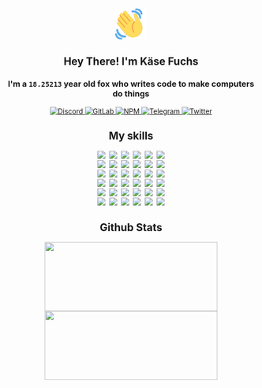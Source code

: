 <div><p align=center><img src=./resources/images/wave.gif width=64px height=64px></p><h2 align=center>Hey There! I'm Käse Fuchs</h2><h3 align=center>I'm a <code>18.25213</code> year old fox who writes code to make computers do things</h3><p align=center><a href=https://discord.com/users/507526681125322772><img alt=Discord src="https://img.shields.io/badge/Discord-5865F2?logo=discord&logoColor=white&style=flat-square#e0b7d977ef768ec76011c9e14a31e72e"> </a><a href=https://gitlab.com/kasefuchs><img alt=GitLab src="https://img.shields.io/badge/GitLab-330F63?logo=gitlab&logoColor=white&style=flat-square#e0b7d977ef768ec76011c9e14a31e72e"> </a><a href=https://npmjs.com/~kasefuchs><img alt=NPM src="https://img.shields.io/badge/NPM-CB3837?logo=npm&logoColor=white&style=flat-square#e0b7d977ef768ec76011c9e14a31e72e"> </a><a href=https://t.me/kasefuchs><img alt=Telegram src="https://img.shields.io/badge/Telegram-2CA5E0?logo=telegram&logoColor=white&style=flat-square#e0b7d977ef768ec76011c9e14a31e72e"> </a><a href=https://twitter.com/kasefuchs><img alt=Twitter src="https://img.shields.io/badge/Twitter-1DA1F2?logo=twitter&logoColor=white&style=flat-square#e0b7d977ef768ec76011c9e14a31e72e"></a></p><h2 align=center>My skills</h2><p align=center><a href=https://aws.amazon.com/ ><picture><source srcset="https://skillicons.dev/icons?i=aws&theme=dark#e0b7d977ef768ec76011c9e14a31e72e" media="(prefers-color-scheme: dark)"><source srcset="https://skillicons.dev/icons?i=aws&theme=light#e0b7d977ef768ec76011c9e14a31e72e" media="(prefers-color-scheme: light), (prefers-color-scheme: no-preference)"><img src="https://skillicons.dev/icons?i=aws&theme=light#e0b7d977ef768ec76011c9e14a31e72e"></picture></a>&nbsp;&nbsp;<a href=https://en.wikipedia.org/wiki/Bash_(Unix_shell)><picture><source srcset="https://skillicons.dev/icons?i=bash&theme=dark#e0b7d977ef768ec76011c9e14a31e72e" media="(prefers-color-scheme: dark)"><source srcset="https://skillicons.dev/icons?i=bash&theme=light#e0b7d977ef768ec76011c9e14a31e72e" media="(prefers-color-scheme: light), (prefers-color-scheme: no-preference)"><img src="https://skillicons.dev/icons?i=bash&theme=light#e0b7d977ef768ec76011c9e14a31e72e"></picture></a>&nbsp;&nbsp;<a href=https://discord.com/developers/docs><picture><source srcset="https://skillicons.dev/icons?i=bots&theme=dark#e0b7d977ef768ec76011c9e14a31e72e" media="(prefers-color-scheme: dark)"><source srcset="https://skillicons.dev/icons?i=bots&theme=light#e0b7d977ef768ec76011c9e14a31e72e" media="(prefers-color-scheme: light), (prefers-color-scheme: no-preference)"><img src="https://skillicons.dev/icons?i=bots&theme=light#e0b7d977ef768ec76011c9e14a31e72e"></picture></a>&nbsp;&nbsp;<a href=https://www.cloudflare.com/ ><picture><source srcset="https://skillicons.dev/icons?i=cloudflare&theme=dark#e0b7d977ef768ec76011c9e14a31e72e" media="(prefers-color-scheme: dark)"><source srcset="https://skillicons.dev/icons?i=cloudflare&theme=light#e0b7d977ef768ec76011c9e14a31e72e" media="(prefers-color-scheme: light), (prefers-color-scheme: no-preference)"><img src="https://skillicons.dev/icons?i=cloudflare&theme=light#e0b7d977ef768ec76011c9e14a31e72e"></picture></a>&nbsp;&nbsp;<a href=https://en.wikipedia.org/wiki/CSS><picture><source srcset="https://skillicons.dev/icons?i=css&theme=dark#e0b7d977ef768ec76011c9e14a31e72e" media="(prefers-color-scheme: dark)"><source srcset="https://skillicons.dev/icons?i=css&theme=light#e0b7d977ef768ec76011c9e14a31e72e" media="(prefers-color-scheme: light), (prefers-color-scheme: no-preference)"><img src="https://skillicons.dev/icons?i=css&theme=light#e0b7d977ef768ec76011c9e14a31e72e"></picture></a>&nbsp;&nbsp;<a href=https://www.docker.com/ ><picture><source srcset="https://skillicons.dev/icons?i=docker&theme=dark#e0b7d977ef768ec76011c9e14a31e72e" media="(prefers-color-scheme: dark)"><source srcset="https://skillicons.dev/icons?i=docker&theme=light#e0b7d977ef768ec76011c9e14a31e72e" media="(prefers-color-scheme: light), (prefers-color-scheme: no-preference)"><img src="https://skillicons.dev/icons?i=docker&theme=light#e0b7d977ef768ec76011c9e14a31e72e"></picture></a><br><a href=https://www.electronjs.org/ ><picture><source srcset="https://skillicons.dev/icons?i=electron&theme=dark#e0b7d977ef768ec76011c9e14a31e72e" media="(prefers-color-scheme: dark)"><source srcset="https://skillicons.dev/icons?i=electron&theme=light#e0b7d977ef768ec76011c9e14a31e72e" media="(prefers-color-scheme: light), (prefers-color-scheme: no-preference)"><img src="https://skillicons.dev/icons?i=electron&theme=light#e0b7d977ef768ec76011c9e14a31e72e"></picture></a>&nbsp;&nbsp;<a href=https://expressjs.com/ ><picture><source srcset="https://skillicons.dev/icons?i=express&theme=dark#e0b7d977ef768ec76011c9e14a31e72e" media="(prefers-color-scheme: dark)"><source srcset="https://skillicons.dev/icons?i=express&theme=light#e0b7d977ef768ec76011c9e14a31e72e" media="(prefers-color-scheme: light), (prefers-color-scheme: no-preference)"><img src="https://skillicons.dev/icons?i=express&theme=light#e0b7d977ef768ec76011c9e14a31e72e"></picture></a>&nbsp;&nbsp;<a href=https://www.figma.com/ ><picture><source srcset="https://skillicons.dev/icons?i=figma&theme=dark#e0b7d977ef768ec76011c9e14a31e72e" media="(prefers-color-scheme: dark)"><source srcset="https://skillicons.dev/icons?i=figma&theme=light#e0b7d977ef768ec76011c9e14a31e72e" media="(prefers-color-scheme: light), (prefers-color-scheme: no-preference)"><img src="https://skillicons.dev/icons?i=figma&theme=light#e0b7d977ef768ec76011c9e14a31e72e"></picture></a>&nbsp;&nbsp;<a href=https://firebase.google.com/ ><picture><source srcset="https://skillicons.dev/icons?i=firebase&theme=dark#e0b7d977ef768ec76011c9e14a31e72e" media="(prefers-color-scheme: dark)"><source srcset="https://skillicons.dev/icons?i=firebase&theme=light#e0b7d977ef768ec76011c9e14a31e72e" media="(prefers-color-scheme: light), (prefers-color-scheme: no-preference)"><img src="https://skillicons.dev/icons?i=firebase&theme=light#e0b7d977ef768ec76011c9e14a31e72e"></picture></a>&nbsp;&nbsp;<a href=https://flask.palletsprojects.com/ ><picture><source srcset="https://skillicons.dev/icons?i=flask&theme=dark#e0b7d977ef768ec76011c9e14a31e72e" media="(prefers-color-scheme: dark)"><source srcset="https://skillicons.dev/icons?i=flask&theme=light#e0b7d977ef768ec76011c9e14a31e72e" media="(prefers-color-scheme: light), (prefers-color-scheme: no-preference)"><img src="https://skillicons.dev/icons?i=flask&theme=light#e0b7d977ef768ec76011c9e14a31e72e"></picture></a>&nbsp;&nbsp;<a href=https://cloud.google.com/ ><picture><source srcset="https://skillicons.dev/icons?i=gcp&theme=dark#e0b7d977ef768ec76011c9e14a31e72e" media="(prefers-color-scheme: dark)"><source srcset="https://skillicons.dev/icons?i=gcp&theme=light#e0b7d977ef768ec76011c9e14a31e72e" media="(prefers-color-scheme: light), (prefers-color-scheme: no-preference)"><img src="https://skillicons.dev/icons?i=gcp&theme=light#e0b7d977ef768ec76011c9e14a31e72e"></picture></a><br><a href=https://git-scm.com/ ><picture><source srcset="https://skillicons.dev/icons?i=git&theme=dark#e0b7d977ef768ec76011c9e14a31e72e" media="(prefers-color-scheme: dark)"><source srcset="https://skillicons.dev/icons?i=git&theme=light#e0b7d977ef768ec76011c9e14a31e72e" media="(prefers-color-scheme: light), (prefers-color-scheme: no-preference)"><img src="https://skillicons.dev/icons?i=git&theme=light#e0b7d977ef768ec76011c9e14a31e72e"></picture></a>&nbsp;&nbsp;<a href=https://github.com/ ><picture><source srcset="https://skillicons.dev/icons?i=github&theme=dark#e0b7d977ef768ec76011c9e14a31e72e" media="(prefers-color-scheme: dark)"><source srcset="https://skillicons.dev/icons?i=github&theme=light#e0b7d977ef768ec76011c9e14a31e72e" media="(prefers-color-scheme: light), (prefers-color-scheme: no-preference)"><img src="https://skillicons.dev/icons?i=github&theme=light#e0b7d977ef768ec76011c9e14a31e72e"></picture></a>&nbsp;&nbsp;<a href=https://gitlab.com/ ><picture><source srcset="https://skillicons.dev/icons?i=gitlab&theme=dark#e0b7d977ef768ec76011c9e14a31e72e" media="(prefers-color-scheme: dark)"><source srcset="https://skillicons.dev/icons?i=gitlab&theme=light#e0b7d977ef768ec76011c9e14a31e72e" media="(prefers-color-scheme: light), (prefers-color-scheme: no-preference)"><img src="https://skillicons.dev/icons?i=gitlab&theme=light#e0b7d977ef768ec76011c9e14a31e72e"></picture></a>&nbsp;&nbsp;<a href=https://www.heroku.com/ ><picture><source srcset="https://skillicons.dev/icons?i=heroku&theme=dark#e0b7d977ef768ec76011c9e14a31e72e" media="(prefers-color-scheme: dark)"><source srcset="https://skillicons.dev/icons?i=heroku&theme=light#e0b7d977ef768ec76011c9e14a31e72e" media="(prefers-color-scheme: light), (prefers-color-scheme: no-preference)"><img src="https://skillicons.dev/icons?i=heroku&theme=light#e0b7d977ef768ec76011c9e14a31e72e"></picture></a>&nbsp;&nbsp;<a href=https://en.wikipedia.org/wiki/HTML><picture><source srcset="https://skillicons.dev/icons?i=html&theme=dark#e0b7d977ef768ec76011c9e14a31e72e" media="(prefers-color-scheme: dark)"><source srcset="https://skillicons.dev/icons?i=html&theme=light#e0b7d977ef768ec76011c9e14a31e72e" media="(prefers-color-scheme: light), (prefers-color-scheme: no-preference)"><img src="https://skillicons.dev/icons?i=html&theme=light#e0b7d977ef768ec76011c9e14a31e72e"></picture></a>&nbsp;&nbsp;<a href=https://en.wikipedia.org/wiki/JavaScript><picture><source srcset="https://skillicons.dev/icons?i=js&theme=dark#e0b7d977ef768ec76011c9e14a31e72e" media="(prefers-color-scheme: dark)"><source srcset="https://skillicons.dev/icons?i=js&theme=light#e0b7d977ef768ec76011c9e14a31e72e" media="(prefers-color-scheme: light), (prefers-color-scheme: no-preference)"><img src="https://skillicons.dev/icons?i=js&theme=light#e0b7d977ef768ec76011c9e14a31e72e"></picture></a><br><a href=https://en.wikipedia.org/wiki/Linux><picture><source srcset="https://skillicons.dev/icons?i=linux&theme=dark#e0b7d977ef768ec76011c9e14a31e72e" media="(prefers-color-scheme: dark)"><source srcset="https://skillicons.dev/icons?i=linux&theme=light#e0b7d977ef768ec76011c9e14a31e72e" media="(prefers-color-scheme: light), (prefers-color-scheme: no-preference)"><img src="https://skillicons.dev/icons?i=linux&theme=light#e0b7d977ef768ec76011c9e14a31e72e"></picture></a>&nbsp;&nbsp;<a href=https://mui.com/ ><picture><source srcset="https://skillicons.dev/icons?i=materialui&theme=dark#e0b7d977ef768ec76011c9e14a31e72e" media="(prefers-color-scheme: dark)"><source srcset="https://skillicons.dev/icons?i=materialui&theme=light#e0b7d977ef768ec76011c9e14a31e72e" media="(prefers-color-scheme: light), (prefers-color-scheme: no-preference)"><img src="https://skillicons.dev/icons?i=materialui&theme=light#e0b7d977ef768ec76011c9e14a31e72e"></picture></a>&nbsp;&nbsp;<a href=https://en.wikipedia.org/wiki/Markdown><picture><source srcset="https://skillicons.dev/icons?i=md&theme=dark#e0b7d977ef768ec76011c9e14a31e72e" media="(prefers-color-scheme: dark)"><source srcset="https://skillicons.dev/icons?i=md&theme=light#e0b7d977ef768ec76011c9e14a31e72e" media="(prefers-color-scheme: light), (prefers-color-scheme: no-preference)"><img src="https://skillicons.dev/icons?i=md&theme=light#e0b7d977ef768ec76011c9e14a31e72e"></picture></a>&nbsp;&nbsp;<a href=https://www.mongodb.com/ ><picture><source srcset="https://skillicons.dev/icons?i=mongodb&theme=dark#e0b7d977ef768ec76011c9e14a31e72e" media="(prefers-color-scheme: dark)"><source srcset="https://skillicons.dev/icons?i=mongodb&theme=light#e0b7d977ef768ec76011c9e14a31e72e" media="(prefers-color-scheme: light), (prefers-color-scheme: no-preference)"><img src="https://skillicons.dev/icons?i=mongodb&theme=light#e0b7d977ef768ec76011c9e14a31e72e"></picture></a>&nbsp;&nbsp;<a href=https://www.mysql.com/ ><picture><source srcset="https://skillicons.dev/icons?i=mysql&theme=dark#e0b7d977ef768ec76011c9e14a31e72e" media="(prefers-color-scheme: dark)"><source srcset="https://skillicons.dev/icons?i=mysql&theme=light#e0b7d977ef768ec76011c9e14a31e72e" media="(prefers-color-scheme: light), (prefers-color-scheme: no-preference)"><img src="https://skillicons.dev/icons?i=mysql&theme=light#e0b7d977ef768ec76011c9e14a31e72e"></picture></a>&nbsp;&nbsp;<a href=https://nextjs.org/ ><picture><source srcset="https://skillicons.dev/icons?i=nextjs&theme=dark#e0b7d977ef768ec76011c9e14a31e72e" media="(prefers-color-scheme: dark)"><source srcset="https://skillicons.dev/icons?i=nextjs&theme=light#e0b7d977ef768ec76011c9e14a31e72e" media="(prefers-color-scheme: light), (prefers-color-scheme: no-preference)"><img src="https://skillicons.dev/icons?i=nextjs&theme=light#e0b7d977ef768ec76011c9e14a31e72e"></picture></a><br><a href=https://nodejs.org/en/ ><picture><source srcset="https://skillicons.dev/icons?i=nodejs&theme=dark#e0b7d977ef768ec76011c9e14a31e72e" media="(prefers-color-scheme: dark)"><source srcset="https://skillicons.dev/icons?i=nodejs&theme=light#e0b7d977ef768ec76011c9e14a31e72e" media="(prefers-color-scheme: light), (prefers-color-scheme: no-preference)"><img src="https://skillicons.dev/icons?i=nodejs&theme=light#e0b7d977ef768ec76011c9e14a31e72e"></picture></a>&nbsp;&nbsp;<a href=https://www.postgresql.org/ ><picture><source srcset="https://skillicons.dev/icons?i=postgres&theme=dark#e0b7d977ef768ec76011c9e14a31e72e" media="(prefers-color-scheme: dark)"><source srcset="https://skillicons.dev/icons?i=postgres&theme=light#e0b7d977ef768ec76011c9e14a31e72e" media="(prefers-color-scheme: light), (prefers-color-scheme: no-preference)"><img src="https://skillicons.dev/icons?i=postgres&theme=light#e0b7d977ef768ec76011c9e14a31e72e"></picture></a>&nbsp;&nbsp;<a href=https://learn.microsoft.com/en-us/powershell/ ><picture><source srcset="https://skillicons.dev/icons?i=powershell&theme=dark#e0b7d977ef768ec76011c9e14a31e72e" media="(prefers-color-scheme: dark)"><source srcset="https://skillicons.dev/icons?i=powershell&theme=light#e0b7d977ef768ec76011c9e14a31e72e" media="(prefers-color-scheme: light), (prefers-color-scheme: no-preference)"><img src="https://skillicons.dev/icons?i=powershell&theme=light#e0b7d977ef768ec76011c9e14a31e72e"></picture></a>&nbsp;&nbsp;<a href=https://www.python.org/ ><picture><source srcset="https://skillicons.dev/icons?i=py&theme=dark#e0b7d977ef768ec76011c9e14a31e72e" media="(prefers-color-scheme: dark)"><source srcset="https://skillicons.dev/icons?i=py&theme=light#e0b7d977ef768ec76011c9e14a31e72e" media="(prefers-color-scheme: light), (prefers-color-scheme: no-preference)"><img src="https://skillicons.dev/icons?i=py&theme=light#e0b7d977ef768ec76011c9e14a31e72e"></picture></a>&nbsp;&nbsp;<a href=https://www.raspberrypi.org/ ><picture><source srcset="https://skillicons.dev/icons?i=raspberrypi&theme=dark#e0b7d977ef768ec76011c9e14a31e72e" media="(prefers-color-scheme: dark)"><source srcset="https://skillicons.dev/icons?i=raspberrypi&theme=light#e0b7d977ef768ec76011c9e14a31e72e" media="(prefers-color-scheme: light), (prefers-color-scheme: no-preference)"><img src="https://skillicons.dev/icons?i=raspberrypi&theme=light#e0b7d977ef768ec76011c9e14a31e72e"></picture></a>&nbsp;&nbsp;<a href=https://reactjs.org/ ><picture><source srcset="https://skillicons.dev/icons?i=react&theme=dark#e0b7d977ef768ec76011c9e14a31e72e" media="(prefers-color-scheme: dark)"><source srcset="https://skillicons.dev/icons?i=react&theme=light#e0b7d977ef768ec76011c9e14a31e72e" media="(prefers-color-scheme: light), (prefers-color-scheme: no-preference)"><img src="https://skillicons.dev/icons?i=react&theme=light#e0b7d977ef768ec76011c9e14a31e72e"></picture></a><br><a href=https://redux.js.org/ ><picture><source srcset="https://skillicons.dev/icons?i=redux&theme=dark#e0b7d977ef768ec76011c9e14a31e72e" media="(prefers-color-scheme: dark)"><source srcset="https://skillicons.dev/icons?i=redux&theme=light#e0b7d977ef768ec76011c9e14a31e72e" media="(prefers-color-scheme: light), (prefers-color-scheme: no-preference)"><img src="https://skillicons.dev/icons?i=redux&theme=light#e0b7d977ef768ec76011c9e14a31e72e"></picture></a>&nbsp;&nbsp;<a href=https://en.wikipedia.org/wiki/Regular_expression><picture><source srcset="https://skillicons.dev/icons?i=regex&theme=dark#e0b7d977ef768ec76011c9e14a31e72e" media="(prefers-color-scheme: dark)"><source srcset="https://skillicons.dev/icons?i=regex&theme=light#e0b7d977ef768ec76011c9e14a31e72e" media="(prefers-color-scheme: light), (prefers-color-scheme: no-preference)"><img src="https://skillicons.dev/icons?i=regex&theme=light#e0b7d977ef768ec76011c9e14a31e72e"></picture></a>&nbsp;&nbsp;<a href=https://en.wikipedia.org/wiki/Sass_(stylesheet_language)><picture><source srcset="https://skillicons.dev/icons?i=sass&theme=dark#e0b7d977ef768ec76011c9e14a31e72e" media="(prefers-color-scheme: dark)"><source srcset="https://skillicons.dev/icons?i=sass&theme=light#e0b7d977ef768ec76011c9e14a31e72e" media="(prefers-color-scheme: light), (prefers-color-scheme: no-preference)"><img src="https://skillicons.dev/icons?i=sass&theme=light#e0b7d977ef768ec76011c9e14a31e72e"></picture></a>&nbsp;&nbsp;<a href=https://www.typescriptlang.org/ ><picture><source srcset="https://skillicons.dev/icons?i=ts&theme=dark#e0b7d977ef768ec76011c9e14a31e72e" media="(prefers-color-scheme: dark)"><source srcset="https://skillicons.dev/icons?i=ts&theme=light#e0b7d977ef768ec76011c9e14a31e72e" media="(prefers-color-scheme: light), (prefers-color-scheme: no-preference)"><img src="https://skillicons.dev/icons?i=ts&theme=light#e0b7d977ef768ec76011c9e14a31e72e"></picture></a>&nbsp;&nbsp;<a href=https://unity.com/ ><picture><source srcset="https://skillicons.dev/icons?i=unity&theme=dark#e0b7d977ef768ec76011c9e14a31e72e" media="(prefers-color-scheme: dark)"><source srcset="https://skillicons.dev/icons?i=unity&theme=light#e0b7d977ef768ec76011c9e14a31e72e" media="(prefers-color-scheme: light), (prefers-color-scheme: no-preference)"><img src="https://skillicons.dev/icons?i=unity&theme=light#e0b7d977ef768ec76011c9e14a31e72e"></picture></a>&nbsp;&nbsp;<a href=https://workers.cloudflare.com/ ><picture><source srcset="https://skillicons.dev/icons?i=workers&theme=dark#e0b7d977ef768ec76011c9e14a31e72e" media="(prefers-color-scheme: dark)"><source srcset="https://skillicons.dev/icons?i=workers&theme=light#e0b7d977ef768ec76011c9e14a31e72e" media="(prefers-color-scheme: light), (prefers-color-scheme: no-preference)"><img src="https://skillicons.dev/icons?i=workers&theme=light#e0b7d977ef768ec76011c9e14a31e72e"></picture></a><br></p><h2 align=center>Github Stats</h2><p align=center><picture><source srcset="https://github-readme-stats-kasefuchs.vercel.app/api/?count_private=true&hide_border=true&hide_rank=true&line_height=20&hide_title=true&username=Kasefuchs&theme=dark#e0b7d977ef768ec76011c9e14a31e72e" media="(prefers-color-scheme: dark)"><source srcset="https://github-readme-stats-kasefuchs.vercel.app/api/?count_private=true&hide_border=true&hide_rank=true&line_height=20&hide_title=true&username=Kasefuchs&theme=light#e0b7d977ef768ec76011c9e14a31e72e" media="(prefers-color-scheme: light), (prefers-color-scheme: no-preference)"><img align=middle width=350 height=140 src="https://github-readme-stats-kasefuchs.vercel.app/api/?count_private=true&hide_border=true&hide_rank=true&line_height=20&hide_title=true&username=Kasefuchs&theme=light#e0b7d977ef768ec76011c9e14a31e72e"></picture><picture><source srcset="https://github-readme-stats-kasefuchs.vercel.app/api/top-langs/?count_private=true&hide_border=true&layout=compact&username=Kasefuchs&theme=dark#e0b7d977ef768ec76011c9e14a31e72e" media="(prefers-color-scheme: dark)"><source srcset="https://github-readme-stats-kasefuchs.vercel.app/api/top-langs/?count_private=true&hide_border=true&layout=compact&username=Kasefuchs&theme=light#e0b7d977ef768ec76011c9e14a31e72e" media="(prefers-color-scheme: light), (prefers-color-scheme: no-preference)"><img align=middle width=350 height=140 src="https://github-readme-stats-kasefuchs.vercel.app/api/top-langs/?count_private=true&hide_border=true&layout=compact&username=Kasefuchs&theme=light#e0b7d977ef768ec76011c9e14a31e72e"></picture></p><img src="https://hit.yhype.me/github/profile?user_id=64592097#e0b7d977ef768ec76011c9e14a31e72e" alt=""></div>